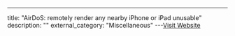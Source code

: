 ---
title: "AirDoS: remotely render any nearby iPhone or iPad unusable"
description: ""
external_category: "Miscellaneous"
---[Visit Website](https://kishanbagaria.com/airdos/)

